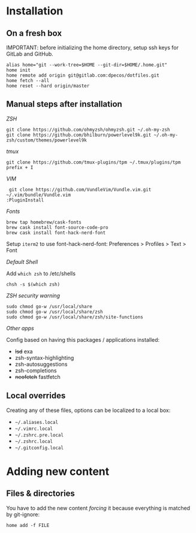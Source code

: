# Installation

## On a fresh box

IMPORTANT: before initializing the home directory, setup ssh keys for GitLab and GitHub.

    alias home="git --work-tree=$HOME --git-dir=$HOME/.home.git"
    home init
    home remote add origin git@gitlab.com:dpecos/dotfiles.git
    home fetch --all
    home reset --hard origin/master

## Manual steps after installation

*ZSH*

    git clone https://github.com/ohmyzsh/ohmyzsh.git ~/.oh-my-zsh
    git clone https://github.com/bhilburn/powerlevel9k.git ~/.oh-my-zsh/custom/themes/powerlevel9k

*tmux*

    git clone https://github.com/tmux-plugins/tpm ~/.tmux/plugins/tpm
    prefix + I

*VIM*

     git clone https://github.com/VundleVim/Vundle.vim.git ~/.vim/bundle/Vundle.vim
    :PluginInstall

*Fonts*

    brew tap homebrew/cask-fonts
    brew cask install font-source-code-pro
    brew cask install font-hack-nerd-font

Setup `iterm2` to use font-hack-nerd-font: Preferences > Profiles > Text > Font

*Default Shell*

Add `which zsh` to /etc/shells

    chsh -s $(which zsh)

*ZSH security warning*

    sudo chmod go-w /usr/local/share 
    sudo chmod go-w /usr/local/share/zsh
    sudo chmod go-w /usr/local/share/zsh/site-functions

*Other apps*

Config based on having this packages / applications installed:

- ~~lsd~~ exa
- zsh-syntax-highlighting
- zsh-autosuggestions
- zsh-completions
- ~~neofetch~~ fastfetch

## Local overrides

Creating any of these files, options can be localized to a local box:

- `~/.aliases.local`
- `~/.vimrc.local`
- `~/.zshrc.pre.local`
- `~/.zshrc.local`
- `~/.gitconfig.local`

# Adding new content

## Files & directories

You have to add the new content *forcing* it because everything is matched by git-ignore:

    home add -f FILE
